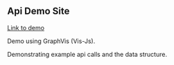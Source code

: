 ## Api Demo Site 

[Link to demo](http://opencommunity.porism.com/ApiQuery/)

Demo using GraphVis (Vis-Js).

Demonstrating example api calls and the data structure.
